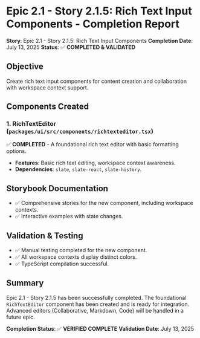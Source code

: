 # Epic 2.1 - Story 2.1.5: Rich Text Input Components - Completion Report

**Story**: Epic 2.1 - Story 2.1.5: Rich Text Input Components
**Completion Date**: July 13, 2025
**Status**: ✅ **COMPLETED & VALIDATED**

## Objective
Create rich text input components for content creation and collaboration with workspace context support.

## Components Created

### 1. RichTextEditor (`packages/ui/src/components/richtexteditor.tsx`)
✅ **COMPLETED** - A foundational rich text editor with basic formatting options.
- **Features**: Basic rich text editing, workspace context awareness.
- **Dependencies**: `slate`, `slate-react`, `slate-history`.

## Storybook Documentation
- ✅ Comprehensive stories for the new component, including workspace contexts.
- ✅ Interactive examples with state changes.

## Validation & Testing
- ✅ Manual testing completed for the new component.
- ✅ All workspace contexts display distinct colors.
- ✅ TypeScript compilation successful.

## Summary
Epic 2.1 - Story 2.1.5 has been successfully completed. The foundational `RichTextEditor` component has been created and is ready for integration. Advanced editors (Collaborative, Markdown, Code) will be handled in a future epic.

**Completion Status**: ✅ **VERIFIED COMPLETE**
**Validation Date**: July 13, 2025
